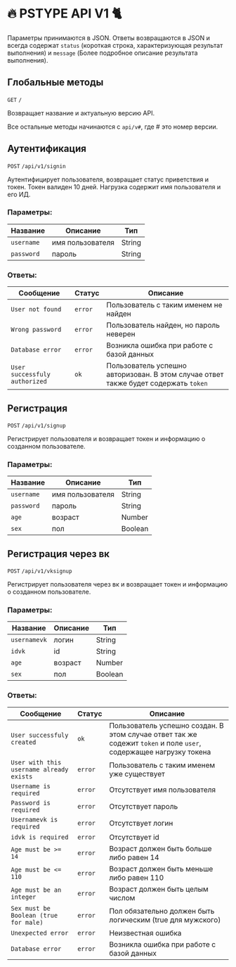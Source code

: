 # :fire: PSTYPE API V1 :cat2: 
Параметры принимаются в JSON.
Ответы возвращаются в JSON и всегда содержат `status` (короткая строка, характеризующая результат выполнения) и `message` (Более подробное описание результата выполнения).

## Глобальные методы
`GET` `/`

Возвращает название и актуальную версию API.

Все остальные методы начинаются с `api/v#`, где # это номер версии.

## Аутентификация
`POST` `/api/v1/signin`

Аутентифицирует пользователя, возвращает статус приветствия и токен. Токен валиден 10 дней. Нагрузка содержит имя пользователя и его ИД.

### Параметры:
Название | Описание | Тип
---------|----------|------
`username` | имя пользователя | String
`password` | пароль | String

### Ответы:
Сообщение | Статус | Описание
----------|--------|---------
`User not found` | `error` | Пользователь с таким именем не найден
`Wrong password` | `error` | Пользователь найден, но пароль неверен
`Database error` | `error` | Возникла ошибка при работе с базой данных
`User successfuly authorized` | `ok`| Пользователь успешно авторизован. В этом случае ответ также будет содержать `token`

## Регистрация
`POST` `/api/v1/signup`

Регистрирует пользователя и возвращает токен и информацию о созданном пользователе.

### Параметры:
Название | Описание | Тип
---------|----------|------
`username` | имя пользователя | String
`password` | пароль | String
`age` | возраст | Number
`sex` | пол | Boolean

## Регистрация через вк
`POST` `/api/v1/vksignup`

Регистрирует пользователя через вк и возвращает токен и информацию о созданном пользователе.

### Параметры:
Название | Описание | Тип
---------|----------|------
`usernamevk` | логин | String
`idvk` | id | String
`age` | возраст | Number
`sex` | пол | Boolean

### Ответы:
Сообщение | Статус | Описание
----------|--------|---------
`User successfuly created` | `ok` | Пользователь успешно создан. В этом случае ответ так же содежит `token` и поле `user`, содержащее нагрузку токена
`User with this username already exists` | `error` | Пользователь с таким именем уже существует
`Username is required` | `error` | Отсутствует имя пользователя
`Password is required` | `error` | Отсутствует пароль
`Usernamevk is required` | `error` | Отсутствует логин
`idvk is required` | `error` | Отсутствует id
`Age must be >= 14` | `error` | Возраст должен быть больше либо равен 14
`Age must be <= 110`| `error` | Возраст должен быть меньше либо равен 110
`Age must be an integer` | `error` | Возраст должен быть целым числом
`Sex must be Boolean (true for male)` | `error` | Пол обязательно должен быть логическим (true для мужского)
`Unexpected error` | `error` | Неизвестная ошибка
`Database error` | `error` | Возникла ошибка при работе с базой данных
